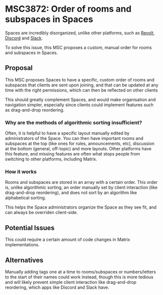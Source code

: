 # MSC3872: Order of rooms and subspaces in Spaces

Spaces are incredibly disorganized, unlike other platforms, such as [Revolt](https://revolt.chat), [Discord](https://discord.com) and [Slack](https://slack.com).

To solve this issue, this MSC proposes a custom, manual order for rooms and subspaces in Spaces.

## Proposal

This MSC proposes Spaces to have a specific, custom order of rooms and subspaces that clients are sent upon joining, and that can be updated at any time with the right permissions, which can then be reflected on other clients

This should greatly complement Spaces, and would make organisation and navigation simpler, especially since clients could implement features such as drag-and-drop reordering.

### Why are the methods of algorithmic sorting insufficient?

Often, it is helpful to have a specific layout manually edited by administrators of the Space. You can then have important rooms and subspaces at the top (like ones for rules, announcements, etc), discussion at the bottom (general, off-topic) and more layouts. Other platforms have this feature, and missing features are often what stops people from switching to other platforms, including Matrix.

### How it works

Rooms and subspaces are stored in an array with a certain order. This order is, unlike algorithmic sorting, an order manually set by client interaction (like drag-and-drop reordering), and does not sort by an algorithm like alphabetical sorting.

This helps the Space administrators organize the Space as they see fit, and can always be overriden client-side.

## Potential Issues

This could require a certain amount of code changes in Matrix implementations.

## Alternatives

Manually adding tags one at a time to rooms/subspaces or numbers/letters to the start of their names could work instead, though this is more tedious and will likely prevent simple client interaction like drag-and-drop reordering, which apps like Discord and Slack have.

<!-- This entire file's contents and all commits (including bc589d8fad66f954363bc72188cb71564c1922f2) are Signed-off-by: Alex LeBlanc <alexsour@protonmail.com> -->
